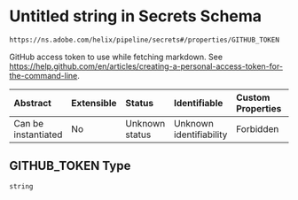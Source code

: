 # Untitled string in Secrets Schema

```txt
https://ns.adobe.com/helix/pipeline/secrets#/properties/GITHUB_TOKEN
```

GitHub access token to use while fetching markdown. See <https://help.github.com/en/articles/creating-a-personal-access-token-for-the-command-line>.

| Abstract            | Extensible | Status         | Identifiable            | Custom Properties | Additional Properties | Access Restrictions | Defined In                                                         |
| :------------------ | :--------- | :------------- | :---------------------- | :---------------- | :-------------------- | :------------------ | :----------------------------------------------------------------- |
| Can be instantiated | No         | Unknown status | Unknown identifiability | Forbidden         | Allowed               | none                | [secrets.schema.json*](secrets.schema.json "open original schema") |

## GITHUB_TOKEN Type

`string`

